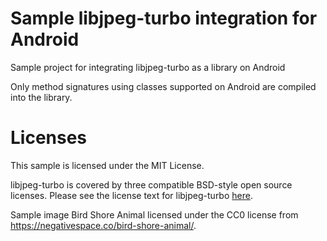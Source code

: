 # Sample libjpeg-turbo integration for Android
Sample project for integrating libjpeg-turbo as a library on Android

Only method signatures using classes supported on Android are compiled into the library.

# Licenses
This sample is licensed under the MIT License.

libjpeg-turbo is covered by three compatible BSD-style open source licenses.  Please see the license text for libjpeg-turbo [here](libjpeg-turbo/src/main/cpp/libjpeg-turbo-2.1.0/LICENSE.md).

Sample image Bird Shore Animal licensed under the CC0 license from https://negativespace.co/bird-shore-animal/.
